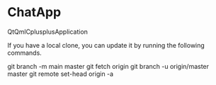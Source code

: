 # ChatApp
QtQmlCplusplusApplication

If you have a local clone, you can update it by running the following commands.

git branch -m main master
git fetch origin
git branch -u origin/master master
git remote set-head origin -a
